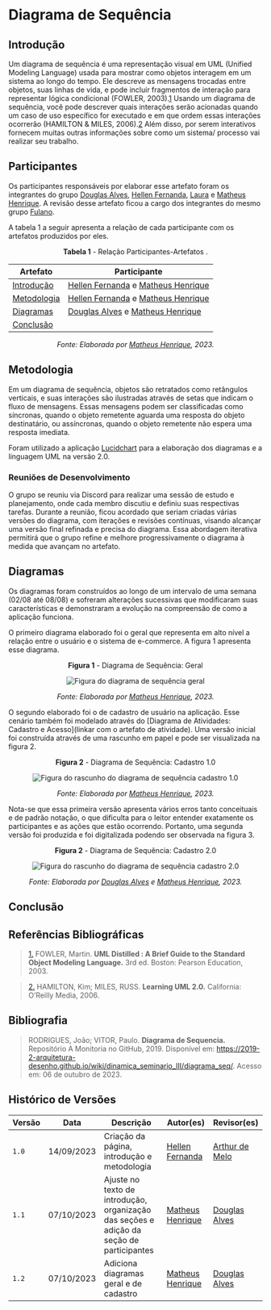 # Diagrama de Sequência

## Introdução

Um diagrama de sequência é uma representação visual em UML (Unified Modeling Language) usada para mostrar como objetos interagem em um sistema ao longo do tempo. Ele descreve as mensagens trocadas entre objetos, suas linhas de vida, e pode incluir fragmentos de interação para representar lógica condicional (FOWLER, 2003).<a id='anchor1'>[1](#ref1)</a> Usando um diagrama de sequência, você pode descrever quais interações serão acionadas quando um caso de uso específico for executado e em que ordem essas interações ocorrerão (HAMILTON & MILES, 2006).<a id='anchor2'>[2](#ref2)</a> Além disso, por serem interativos fornecem muitas outras informações sobre como um sistema/ processo vai realizar seu trabalho.

## Participantes

Os participantes responsáveis por elaborar esse artefato foram os integrantes do grupo [Douglas Alves](https://github.com/dougAlvs), [Hellen Fernanda](https://github.com/Hellen159), [Laura](https://github.com/laurapinos) e [Matheus Henrique](https://github.com/mathonaut). A revisão desse artefato ficou a cargo dos integrantes do mesmo grupo [Fulano]().

A tabela 1 a seguir apresenta a relação de cada participante com os artefatos produzidos por eles.

<center>

**Tabela 1** - Relação Participantes-Artefatos .

| Artefato                    | Participante                                                                                       |
| --------------------------- | -------------------------------------------------------------------------------------------------- |
| [Introdução](#introdução)   | [Hellen Fernanda](https://github.com/Hellen159) e [Matheus Henrique](https://github.com/mathonaut) |
| [Metodologia](#metodologia) | [Hellen Fernanda](https://github.com/Hellen159) e [Matheus Henrique](https://github.com/mathonaut) |
| [Diagramas](#diagramas)     | [Douglas Alves](https://github.com/dougAlvs) e [Matheus Henrique](https://github.com/mathonaut)    |
| [Conclusão](#conclusão)     |                                                                                                    |

_Fonte: Elaborada por [Matheus Henrique](https://github.com/mathonaut), 2023._

</center>

## Metodologia

Em um diagrama de sequência, objetos são retratados como retângulos verticais, e suas interações são ilustradas através de setas que indicam o fluxo de mensagens. Essas mensagens podem ser classificadas como síncronas, quando o objeto remetente aguarda uma resposta do objeto destinatário, ou assíncronas, quando o objeto remetente não espera uma resposta imediata.

Foram utilizado a aplicação [Lucidchart](https://www.lucidchart.com/pages/pt) para a elaboração dos diagramas e a linguagem UML na versão 2.0.

### Reuniões de Desenvolvimento

O grupo se reuniu via Discord para realizar uma sessão de estudo e planejamento, onde cada membro discutiu e definiu suas respectivas tarefas. Durante a reunião, ficou acordado que seriam criadas várias versões do diagrama, com iterações e revisões contínuas, visando alcançar uma versão final refinada e precisa do diagrama. Essa abordagem iterativa permitirá que o grupo refine e melhore progressivamente o diagrama à medida que avançam no artefato.

## Diagramas

Os diagramas foram construídos ao longo de um intervalo de uma semana (02/08 até 08/08) e sofreram alterações sucessivas que modificaram suas características e demonstraram a evolução na compreensão de como a aplicação funciona.

O primeiro diagrama elaborado foi o geral que representa em alto nível a relação entre o usuário e o sistema de e-commerce. A figura 1 apresenta esse diagrama.

<center>

**Figura 1** - Diagrama de Sequência: Geral

![Figura do diagrama de sequência geral](../../assets/diagramas/sequencia/geral.png)

_Fonte: Elaborada por [Matheus Henrique](https://github.com/mathonaut), 2023._

</center>

O segundo elaborado foi o de cadastro de usuário na aplicação. Esse cenário também foi modelado através do [Diagrama de Atividades: Cadastro e Acesso](linkar com o artefato de atividade). Uma versão inicial foi construída através de uma rascunho em papel e pode ser visualizada na figura 2.

<center>

**Figura 2** - Diagrama de Sequência: Cadastro 1.0

![Figura do rascunho do diagrama de sequência cadastro 1.0](../../assets/diagramas/sequencia/cadastro-rascunho.png)

_Fonte: Elaborada por [Matheus Henrique](https://github.com/mathonaut), 2023._

</center>

Nota-se que essa primeira versão apresenta vários erros tanto conceituais e de padrão notação, o que dificulta para o leitor entender exatamente os participantes e as ações que estão ocorrendo. Portanto, uma segunda versão foi produzida e foi digitalizada podendo ser observada na figura 3.

<center>

**Figura 2** - Diagrama de Sequência: Cadastro 2.0

![Figura do rascunho do diagrama de sequência cadastro 2.0](../../assets/diagramas/sequencia/cadastro.png)

_Fonte: Elaborada por [Douglas Alves](https://github.com/dougAlvs) e [Matheus Henrique](https://github.com/mathonaut), 2023._

</center>

## Conclusão

## Referências Bibliográficas

> <a id='ref1'>[1.](#anchor1)</a> FOWLER, Martin. **UML Distilled : A Brief Guide to the Standard Object Modeling Language.** 3rd ed. Boston: Pearson Education, 2003.

> <a id='ref2'>[2.](#anchor2)</a> HAMILTON, Kim; MILES, RUSS. **Learning UML 2.0.** California: O’Reilly Media, 2006.

## Bibliografia

> RODRIGUES, João; VITOR, Paulo. **Diagrama de Sequencia.** Repositório A Monitoria no GitHub, 2019. Disponível em: <https://2019-2-arquitetura-desenho.github.io/wiki/dinamica_seminario_III/diagrama_seq/>. Acesso em: 06 de outubro de 2023.

## Histórico de Versões

| Versão | Data       | Descrição                                                                                | Autor(es)                                        | Revisor(es)                                    |
| ------ | ---------- | ---------------------------------------------------------------------------------------- | ------------------------------------------------ | ---------------------------------------------- |
| `1.0`  | 14/09/2023 | Criação da página, introdução e metodologia                                              | [Hellen Fernanda](https://github.com/Hellen159)  | [Arthur de Melo](https://github.com/arthurmlv) |
| `1.1`  | 07/10/2023 | Ajuste no texto de introdução, organização das seções e adição da seção de participantes | [Matheus Henrique](https://github.com/mathonaut) | [Douglas Alves](https://github.com/dougAlvs)   |
| `1.2`  | 07/10/2023 | Adiciona diagramas geral e de cadastro                                                   | [Matheus Henrique](https://github.com/mathonaut) | [Douglas Alves](https://github.com/dougAlvs)   |
